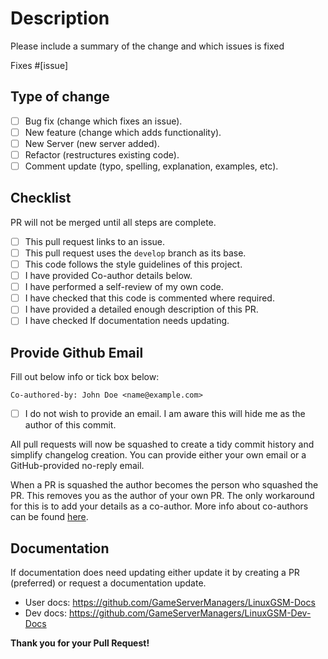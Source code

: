 # Description

Please include a summary of the change and which issues is fixed

Fixes #[issue]

## Type of change

* [ ] Bug fix (change which fixes an issue).
* [ ] New feature (change which adds functionality).
* [ ] New Server (new server added).
* [ ] Refactor (restructures existing code).
* [ ] Comment update (typo, spelling, explanation, examples, etc).

## Checklist

PR will not be merged until all steps are complete.

* [ ] This pull request links to an issue.
* [ ] This pull request uses the `develop` branch as its base.
* [ ] This code follows the style guidelines of this project.
* [ ] I have provided Co-author details below.
* [ ] I have performed a self-review of my own code.
* [ ] I have checked that this code is commented where required.
* [ ] I have provided a detailed enough description of this PR.
* [ ] I have checked If documentation needs updating.

## Provide Github Email

Fill out below info or tick box below:
```
Co-authored-by: John Doe <name@example.com>
```

- [ ] I do not wish to provide an email. I am aware this will hide me as the author of this commit.

All pull requests will now be squashed to create a tidy commit history and simplify changelog creation. You can provide either your own email or a GitHub-provided no-reply email.

When a PR is squashed the author becomes the person who squashed the PR. This removes you as the author of your own PR.
The only workaround for this is to add your details as a co-author. More info about co-authors can be found [here](https://help.github.com/en/articles/creating-a-commit-with-multiple-authors).

## Documentation

If documentation does need updating either update it by creating a PR (preferred) or request a documentation update.
* User docs: https://github.com/GameServerManagers/LinuxGSM-Docs
* Dev docs: https://github.com/GameServerManagers/LinuxGSM-Dev-Docs

**Thank you for your Pull Request!**
